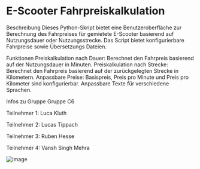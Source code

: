 # E-Scooter Fahrpreiskalkulation
Beschreibung
Dieses Python-Skript bietet eine Benutzeroberfläche zur Berechnung des Fahrpreises für gemietete E-Scooter basierend auf Nutzungsdauer oder Nutzungsstrecke. 
Das Script bietet konfigurierbare Fahrpreise sowie Übersetzungs Dateien.

Funktionen
Preiskalkulation nach Dauer: Berechnet den Fahrpreis basierend auf der Nutzungsdauer in Minuten.
Preiskalkulation nach Strecke: Berechnet den Fahrpreis basierend auf der zurückgelegten Strecke in Kilometern.
Anpassbare Preise: Basispreis, Preis pro Minute und Preis pro Kilometer sind konfigurierbar.
Anpassbare Texte für verschiedene Sprachen.

Infos zu Gruppe
Gruppe C6

Teilnehmer 1: Luca Kluth

Teilnehmer 2: Lucas Tippach

Teilnehmer 3: Ruben Hesse

Teilnehmer 4: Vansh Singh Mehra

![image](https://github.com/4Ty7/escooter-anwendung/assets/175310806/1b2a6987-5957-4206-9563-46630e943217)
